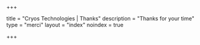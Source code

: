 +++

title = "Cryos Technologies | Thanks"
description = "Thanks for your time"
type = "merci"
layout = "index"
noindex = true

+++